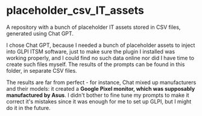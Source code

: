 # placeholder_csv_IT_assets
A repository with a bunch of placeholder IT assets stored in CSV files, generated using Chat GPT. 

I chose Chat GPT, because I needed a bunch of placeholder assets to inject into GLPI ITSM software, just to make sure the plugin I installed was working properly, and I could find no such data online nor did I have time to create such files myself.
The results of the prompts can be found in this folder, in separate CSV files.

The results are far from perfect - for instance, Chat mixed up manufacturers and their models: it created a **Google Pixel monitor, which was supposably manufactured by Asus**.
I didn't bother to fine tune my prompts to make it correct it's mistakes since it was enough for me to set up GLPI, but I might do it in the future.
